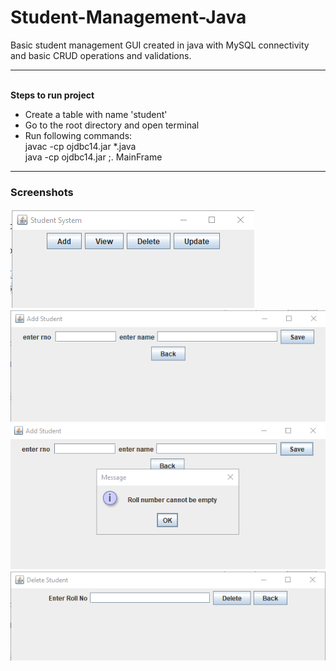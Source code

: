 # Student-Management-Java
Basic student management GUI created in java with MySQL connectivity and basic CRUD operations and validations. <hr><br>
**Steps to run project**<br>
<ul>
  <li>Create a table with name 'student'</li>
  <li>Go to the root directory and open terminal</li>
  <li>Run following commands:<br> javac -cp ojdbc14.jar *.java <br>java -cp ojdbc14.jar ;. MainFrame</li>
</ul>
<hr>
<h3>Screenshots</h3>
<img src="images/student_mngt_1.png" />
<img src="images/student_mngt_2.png" />
<img src="images/student_mngt_3.png" />
<img src="images/student_mngt_delete.png" />
